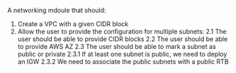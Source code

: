 A networking mdoule that should:
1. Create a VPC with a given CIDR block
2. Allow the user to provide the configuration for multiple subnets:
    2.1 The user should be able to provide CIDR blocks
    2.2 The user should be able to provide AWS AZ
    2.3 The user should be able to mark a subnet as public or private
        2.3.1 If at least one subnet is public, we need to deploy an IGW
        2.3.2 We need to associate the public subnets with a public RTB